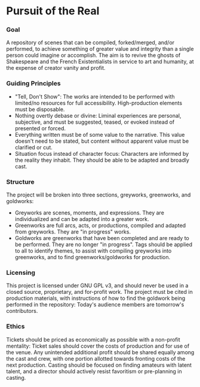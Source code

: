 # Pursuit of the Real

### Goal ###
A repository of scenes that can be compiled, forked/merged, and/or performed, to achieve something of greater value and integrity than a single person could imagine or accomplish.  The aim is to revive the ghosts of Shakespeare and the French Existentialists in service to art and humanity, at the expense of creator vanity and profit.

### Guiding Principles ###
- "Tell, Don't Show": The works are intended to be performed with limited/no resources for full accessibility. High-production elements must be disposable.
- Nothing overtly debase or divine: Liminal experiences are personal, subjective, and must be suggested, teased, or evoked instead of presented or forced.
- Everything written must be of some value to the narrative. This value doesn't need to be stated, but content without apparent value must be clarified or cut.
- Situation focus instead of character focus: Characters are informed by the reality they inhabit. They should be able to be adapted and broadly cast.

### Structure ###
The project will be broken into three sections, greyworks, greenworks, and goldworks:
- Greyworks are scenes, moments, and expressions.  They are individualized and can be adapted into a greater work.
- Greenworks are full arcs, acts, or productions, compiled and adapted from greyworks.  They are "in progress" works.
- Goldworks are greenworks that have been completed and are ready to be performed.  They are no longer "in progress".
Tags should be applied to all to identify themes, to assist with compiling greyworks into greenworks, and to find greenworks/goldworks for production.

### Licensing ###
This project is licensed under GNU GPL v3, and should never be used in a closed source, proprietary, and for-profit work.  The project must be cited in production materials, with instructions of how to find the goldwork being performed in the repository: Today's audience members are tomorrow's contributors.

### Ethics ###
Tickets should be priced as economically as possible with a non-profit mentality: Ticket sales should cover the costs of production and for use of the venue.  Any unintended additional profit should be shared equally among the cast and crew, with one portion allotted towards fronting costs of the next production.  Casting should be focused on finding amateurs with latent talent, and a director should actively resist favoritism or pre-planning in casting.

